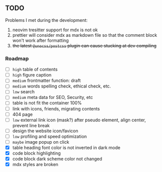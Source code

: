 ## TODO

Problems I met during the development:

1. neovim tresitter support for mdx is not ok
2. prettier will consider mdx as markdown file so that the comment block won't work after formatting
3. ~~the latest `@unocss/postcss` plugin can cause stucking at dev compiling~~

### Roadmap

-   [ ] `high` table of contents
-   [ ] `high` figure caption
-   [ ] `medium` frontmatter function: draft
-   [ ] `medium` words spelling check, ethical check, etc.
-   [ ] `low` search
-   [ ] `medium` meta data for SEO, Security, etc
-   [ ] table is not fit the container 100%
-   [ ] link with icons, friends, migrating contents
-   [ ] 404 page
-   [ ] `low` external link icon (mask?) after pseudo element, align center, prevent line break
-   [ ] design the website icon/favicon
-   [ ] `low` profiling and speed optimization
-   [ ] `maybe` image popup on click
-   [x] table heading font color is not inverted in dark mode
-   [x] code block highlighting
-   [x] code block dark scheme color not changed
-   [x] mdx styles are broken
